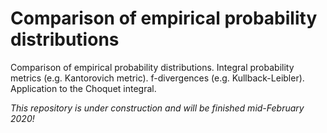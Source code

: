 # Comparison of empirical probability distributions

Comparison of empirical probability distributions. Integral probability metrics (e.g. Kantorovich metric). f-divergences (e.g. Kullback-Leibler). Application to the Choquet integral.

_This repository is under construction and will be finished mid-February 2020!_
